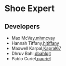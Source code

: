 # Shoe Expert

## Developers

- Max McVay,[mhmcvay](https://github.com/mhmcvay)
- Hannah Tiffany,[hltiffany](https:://github.com/hannahtiffany3)
- Maxwell Karpal,[Kapral67](https:://github.com/Kapral67)
- Dhruv Bahl,[dbahlgit](https:://github.com/dbahlgit)
- Pablo Curiel,[pauriel](https://github.com/pacuriel) 
